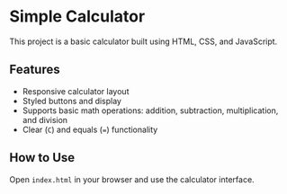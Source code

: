 # Simple Calculator

This project is a basic calculator built using HTML, CSS, and JavaScript.

## Features
- Responsive calculator layout
- Styled buttons and display
- Supports basic math operations: addition, subtraction, multiplication, and division
- Clear (`C`) and equals (`=`) functionality

## How to Use
Open `index.html` in your browser and use the calculator interface.
